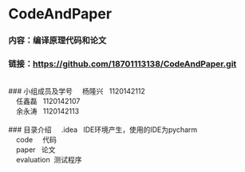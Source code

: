 ﻿# CodeAndPaper
### 内容：编译原理代码和论文<br>
### 链接：https://github.com/18701113138/CodeAndPaper.git<br>
<br>
### 小组成员及学号
     杨隆兴       1120142112<br>
     任鑫磊       1120142107<br>
     余永涛       1120142113<br>
<br>
### 目录介绍
     .idea       IDE环境产生，使用的IDE为pycharm<br>
     code        代码<br>
     paper       论文<br>
     evaluation  测试程序<br>
